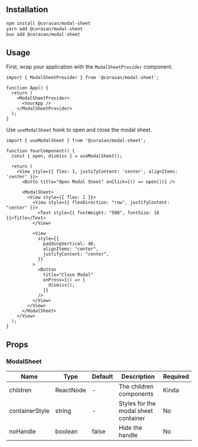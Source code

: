 ## Installation

```bash
npm install @corasan/modal-sheet
yarn add @corasan/modal-sheet
bun add @corasan/modal-sheet
```

## Usage

First, wrap your application with the `ModalSheetProvider` component.

```tsx
import { ModalSheetProvider } from '@corasan/modal-sheet';

function App() {
  return (
    <ModalSheetProvider>
      <YourApp />
    </ModalSheetProvider>
  );
}
```

Use `useModalSheet` hook to open and close the modal sheet.

```tsx
import { useModalSheet } from '@corasan/modal-sheet';

function YourComponent() {
  const { open, dismiss } = useModalSheet();

  return (
    <View style={{ flex: 1, justifyContent: 'center', alignItems: 'center' }}>
      <Butto title="Open Modal Sheet" onClick={() => open())} />

      <ModalSheet>
        <View style={{ flex: 1 }}>
          <View style={{ flexDirection: "row", justifyContent: "center" }}>
            <Text style={{ fontWeight: "500", fontSize: 18 }}>Title</Text>
          </View>

          <View
            style={{
              paddingVertical: 40,
              alignItems: "center",
              justifyContent: "center",
            }}
          >
            <Button
              title="Close Modal"
              onPress={() => {
                dismiss();
              }}
            />
          </View>
        </View>
      </ModalSheet>
    </View>
  );
}
```

## Props

### ModalSheet

| Name | Type | Default  | Description | Required |
| --- | --- | --- | --- | --- |
| children | ReactNode | - | The children components | Kinda |
| containerStyle | string | - | Styles for the modal sheet container | No |
| noHandle | boolean | false | Hide the handle | No |
